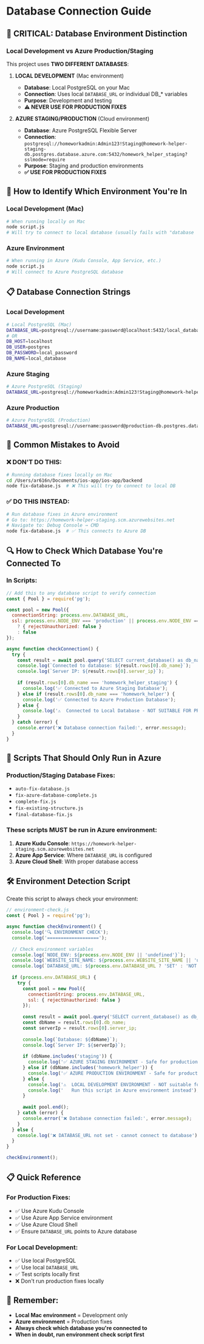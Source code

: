 # Database Connection Guide

## 🚨 CRITICAL: Database Environment Distinction

### **Local Development vs Azure Production/Staging**

This project uses **TWO DIFFERENT DATABASES**:

1. **LOCAL DEVELOPMENT** (Mac environment)
   - **Database**: Local PostgreSQL on your Mac
   - **Connection**: Uses local `DATABASE_URL` or individual DB_* variables
   - **Purpose**: Development and testing
   - **⚠️ NEVER USE FOR PRODUCTION FIXES**

2. **AZURE STAGING/PRODUCTION** (Cloud environment)
   - **Database**: Azure PostgreSQL Flexible Server
   - **Connection**: `postgresql://homeworkadmin:Admin123!Staging@homework-helper-staging-db.postgres.database.azure.com:5432/homework_helper_staging?sslmode=require`
   - **Purpose**: Staging and production environments
   - **✅ USE FOR PRODUCTION FIXES**

## 🔧 **How to Identify Which Environment You're In**

### **Local Development (Mac)**
```bash
# When running locally on Mac
node script.js
# Will try to connect to local database (usually fails with "database 'ar616n' does not exist")
```

### **Azure Environment**
```bash
# When running in Azure (Kudu Console, App Service, etc.)
node script.js
# Will connect to Azure PostgreSQL database
```

## 📋 **Database Connection Strings**

### **Local Development**
```bash
# Local PostgreSQL (Mac)
DATABASE_URL=postgresql://username:password@localhost:5432/local_database_name
# OR
DB_HOST=localhost
DB_USER=postgres
DB_PASSWORD=local_password
DB_NAME=local_database
```

### **Azure Staging**
```bash
# Azure PostgreSQL (Staging)
DATABASE_URL=postgresql://homeworkadmin:Admin123!Staging@homework-helper-staging-db.postgres.database.azure.com:5432/homework_helper_staging?sslmode=require
```

### **Azure Production**
```bash
# Azure PostgreSQL (Production)
DATABASE_URL=postgresql://username:password@production-db.postgres.database.azure.com:5432/production_database?sslmode=require
```

## 🚨 **Common Mistakes to Avoid**

### **❌ DON'T DO THIS:**
```bash
# Running database fixes locally on Mac
cd /Users/ar616n/Documents/ios-app/ios-app/backend
node fix-database.js  # ❌ This will try to connect to local DB
```

### **✅ DO THIS INSTEAD:**
```bash
# Run database fixes in Azure environment
# Go to: https://homework-helper-staging.scm.azurewebsites.net
# Navigate to: Debug Console → CMD
node fix-database.js  # ✅ This connects to Azure DB
```

## 🔍 **How to Check Which Database You're Connected To**

### **In Scripts:**
```javascript
// Add this to any database script to verify connection
const { Pool } = require('pg');

const pool = new Pool({
  connectionString: process.env.DATABASE_URL,
  ssl: process.env.NODE_ENV === 'production' || process.env.NODE_ENV === 'staging' 
    ? { rejectUnauthorized: false } 
    : false
});

async function checkConnection() {
  try {
    const result = await pool.query('SELECT current_database() as db_name, inet_server_addr() as server_ip');
    console.log(`Connected to database: ${result.rows[0].db_name}`);
    console.log(`Server IP: ${result.rows[0].server_ip}`);
    
    if (result.rows[0].db_name === 'homework_helper_staging') {
      console.log('✅ Connected to Azure Staging Database');
    } else if (result.rows[0].db_name === 'homework_helper') {
      console.log('✅ Connected to Azure Production Database');
    } else {
      console.log('⚠️  Connected to Local Database - NOT SUITABLE FOR PRODUCTION FIXES');
    }
  } catch (error) {
    console.error('❌ Database connection failed:', error.message);
  }
}
```

## 📝 **Scripts That Should Only Run in Azure**

### **Production/Staging Database Fixes:**
- `auto-fix-database.js`
- `fix-azure-database-complete.js`
- `complete-fix.js`
- `fix-existing-structure.js`
- `final-database-fix.js`

### **These scripts MUST be run in Azure environment:**
1. **Azure Kudu Console**: `https://homework-helper-staging.scm.azurewebsites.net`
2. **Azure App Service**: Where `DATABASE_URL` is configured
3. **Azure Cloud Shell**: With proper database access

## 🛠️ **Environment Detection Script**

Create this script to always check your environment:

```javascript
// environment-check.js
const { Pool } = require('pg');

async function checkEnvironment() {
  console.log('🔍 ENVIRONMENT CHECK');
  console.log('===================');
  
  // Check environment variables
  console.log(`NODE_ENV: ${process.env.NODE_ENV || 'undefined'}`);
  console.log(`WEBSITE_SITE_NAME: ${process.env.WEBSITE_SITE_NAME || 'undefined'}`);
  console.log(`DATABASE_URL: ${process.env.DATABASE_URL ? 'SET' : 'NOT SET'}`);
  
  if (process.env.DATABASE_URL) {
    try {
      const pool = new Pool({
        connectionString: process.env.DATABASE_URL,
        ssl: { rejectUnauthorized: false }
      });
      
      const result = await pool.query('SELECT current_database() as db_name, inet_server_addr() as server_ip');
      const dbName = result.rows[0].db_name;
      const serverIp = result.rows[0].server_ip;
      
      console.log(`Database: ${dbName}`);
      console.log(`Server IP: ${serverIp}`);
      
      if (dbName.includes('staging')) {
        console.log('✅ AZURE STAGING ENVIRONMENT - Safe for production fixes');
      } else if (dbName.includes('homework_helper')) {
        console.log('✅ AZURE PRODUCTION ENVIRONMENT - Safe for production fixes');
      } else {
        console.log('⚠️  LOCAL DEVELOPMENT ENVIRONMENT - NOT suitable for production fixes');
        console.log('   Run this script in Azure environment instead');
      }
      
      await pool.end();
    } catch (error) {
      console.error('❌ Database connection failed:', error.message);
    }
  } else {
    console.log('❌ DATABASE_URL not set - cannot connect to database');
  }
}

checkEnvironment();
```

## 📋 **Quick Reference**

### **For Production Fixes:**
- ✅ Use Azure Kudu Console
- ✅ Use Azure App Service environment
- ✅ Use Azure Cloud Shell
- ✅ Ensure `DATABASE_URL` points to Azure database

### **For Local Development:**
- ✅ Use local PostgreSQL
- ✅ Use local `DATABASE_URL`
- ✅ Test scripts locally first
- ❌ Don't run production fixes locally

## 🚨 **Remember:**
- **Local Mac environment** = Development only
- **Azure environment** = Production fixes
- **Always check which database you're connected to**
- **When in doubt, run environment check script first**
